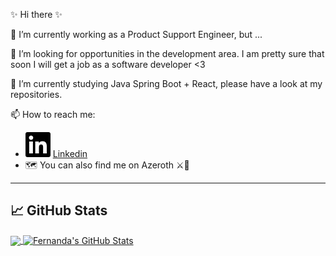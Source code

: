 ✨ Hi there ✨ 

 🔭 I’m currently working as a Product Support Engineer, but ...
 
 👯 I’m looking for opportunities in the development area. I am pretty sure that soon I will get a job as a software developer <3 
 
 🌱 I’m currently studying Java Spring Boot + React, please have a look at my repositories.

 📫 How to reach me: 

- [![LinkedIn][2.2]][2] [Linkedin]([2])
- 🗺️ You can also find me on Azeroth ⚔️🦉

<!-- Icons -->
[2.2]: https://raw.githubusercontent.com/FernandaBroch/FernandaBroch/master/linkedin.svg (LinkedIn icon without padding)

<!-- Links to your social media accounts -->

[2]: https://www.linkedin.com/in/fernanda-broch/

---

## &#x1f4c8; GitHub Stats

<a href="https://github.com/FernandaBroch/FernandaBroch">
  <img align="center" src="https://github-readme-stats.vercel.app/api/top-langs/?username=FernandaBroch&hide=html,css&title_color=ffffff&text_color=c9cacc&icon_color=E43F54&bg_color=162447" />
</a>

<a href="https://github.com/FernandaBroch/FernandaBroch">
  <img align="center" src="https://github-readme-stats.vercel.app/api?username=FernandaBroch&show_icons=true&line_height=27&count_private=true&title_color=ffffff&text_color=c9cacc&icon_color=e43f54&bg_color=162447" alt="Fernanda's GitHub Stats" />
</a>
